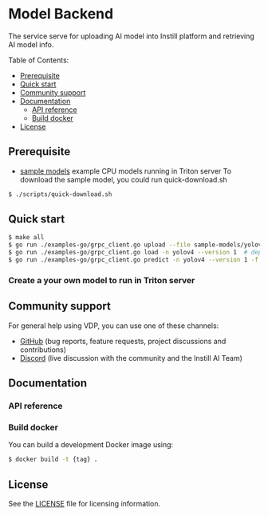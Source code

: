 # Model Backend <!-- omit in toc -->

The service serve for uploading AI model into Instill platform and retrieving AI model info.

Table of Contents:
- [Prerequisite](#prerequisite)
- [Quick start](#quick-start)
- [Community support](#community-support)
- [Documentation](#documentation)
  - [API reference](#api-reference)
  - [Build docker](#build-docker)
- [License](#license)


## Prerequisite
- [sample models](https://artifacts.instill.tech/visual-data-preparation/sample-models/yolov4-onnx-cpu.zip) example CPU models running in Triton server
To download the sample model, you could run quick-download.sh
```bash
$ ./scripts/quick-download.sh
```

## Quick start

```bash
$ make all
$ go run ./examples-go/grpc_client.go upload --file sample-models/yolov4-onnx-cpu.zip --name yolov4 --task TASK_DETECTION  # upload a YOLOv4 model for object detection; note --task is optional and could be specified as TASK_DETECTION, TASK_CLASSIFICATION, without specifying task will default TASK_UNSPECIFIED
$ go run ./examples-go/grpc_client.go load -n yolov4 --version 1  # deploy the ensemble model
$ go run ./examples-go/grpc_client.go predict -n yolov4 --version 1 -f sample-models/dog.jpg # make inference
```

### Create a your own model to run in Triton server

## Community support

For general help using VDP, you can use one of these channels:

- [GitHub](https://github.com/instill-ai/vdp) (bug reports, feature requests, project discussions and contributions)
- [Discord](https://discord.gg/sevxWsqpGh) (live discussion with the community and the Instill AI Team)

## Documentation

### API reference

### Build docker

You can build a development Docker image using:
```bash
$ docker build -t {tag} .
```

## License

See the [LICENSE](https://github.com/instill-ai/vdp/blob/main/LICENSE) file for licensing information.
